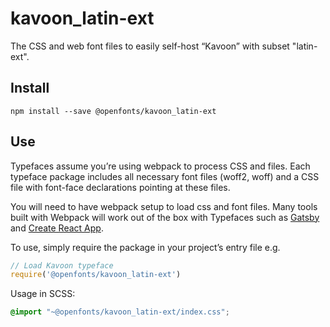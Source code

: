 
# kavoon_latin-ext

The CSS and web font files to easily self-host “Kavoon” with subset "latin-ext".

## Install

`npm install --save @openfonts/kavoon_latin-ext`

## Use

Typefaces assume you’re using webpack to process CSS and files. Each typeface
package includes all necessary font files (woff2, woff) and a CSS file with
font-face declarations pointing at these files.

You will need to have webpack setup to load css and font files. Many tools built
with Webpack will work out of the box with Typefaces such as [Gatsby](https://github.com/gatsbyjs/gatsby)
and [Create React App](https://github.com/facebookincubator/create-react-app).

To use, simply require the package in your project’s entry file e.g.

```javascript
// Load Kavoon typeface
require('@openfonts/kavoon_latin-ext')
```

Usage in SCSS:
```scss
@import "~@openfonts/kavoon_latin-ext/index.css";
```
